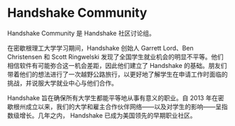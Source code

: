 # Handshake Community

Handshake Community 是 Handshake 社区讨论组。

在密歇根理工大学学习期间，Handshake 创始人 Garrett Lord、Ben Christensen 和 Scott Ringwelski 发现了全国学生就业机会的明显不平等。他们相信软件有可能弥合这一机会差距，因此他们建立了 Handshake 的基础。朋友们带着他们的想法进行了一次越野公路旅行，以更好地了解学生在申请工作时面临的挑战，并说服大学就业中心与他们合作。

Handshake 旨在确保所有大学生都能平等地从事有意义的职业。自 2013 年在密歇根州成立以来，我们的大学和雇主合作伙伴网络——以及对学生的影响——呈指数级增长。几年之内，  Handshake 已成为美国领先的早期职业社区。
